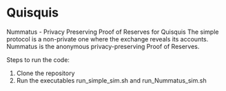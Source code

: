 # Quisquis
Nummatus - Privacy Preserving Proof of Reserves for Quisquis
The simple protocol is a non-private one where the exchange reveals its accounts.
Nummatus is the anonymous privacy-preserving Proof of Reserves.

Steps to run the code:
1. Clone the repository
2. Run the executables run_simple_sim.sh and run_Nummatus_sim.sh